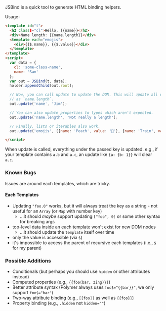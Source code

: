 
JSBind is a quick tool to generate HTML binding helpers.

Usage-

```html
<template id="t">
  <h2 class$="cl">Hello, {{name}}</h2>
  <div>Name length: {{name.length}}</div>
  <template each="emojis">
    <div>{{$.name}}, {{$.value}}</div>
  </template>
</template>
<script>
  var data = {
    cl: 'some-class-name',
    name: 'Sam'
  };
  var out = JSBind(t, data);
  holder.appendChild(out.root);

  // Now, you can call update to update the DOM. This will update all descendents, such
  // as `name.length`.
  out.update('name', 'Jim');

  // You can also update properties to types which aren't expected.
  out.update('name.length', 'Not really a length');

  // Finally, lists or iterables also work.
  out.update('emojis', [{name: 'Peach', value: '🍑'}, {name: 'Train', value: '🚂'}]);

</script>
```

When update is called, everything under the passed key is updated.
e.g., if your template contains `a.b` and `a.c`, an update like `{a: {b: 1}}` will clear `a.c`.

### Known Bugs

Issues are around each templates, which are tricky.

#### Each Templates

* Updating `"foo.0"` works, but it will always treat the key as a string - not useful for an `Array` (or `Map` with number key)
  * ...it should _maybe_ support updating `["foo", 0]` or some other syntax for breaking args
* top-level data inside an each template won't exist for new DOM nodes
  * ...it should update the `template` itself over time
* only the value is accessible (via `$`)
* it's impossible to access the parent of recursive each templates (i.e., `$` for my parent)

### Possible Additions

* Conditionals (but perhaps you should use `hidden` or other attributes instead)
* Computed properties (e.g., `{{foo(bar, zing)}}`)
* Better attribute syntax (Polymer always uses `foo$="{{bar}}"`, we only support `foo$="bar"`)
* Two-way attribute binding (e.g., `[[foo]]` as well as `{{foo}}`)
* Property binding (e.g., `.hidden` not `hidden=""`)
